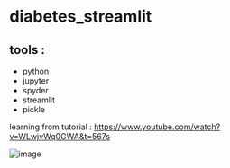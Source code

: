 # diabetes_streamlit


## tools :
- python
- jupyter
- spyder
- streamlit
- pickle

learning from tutorial : https://www.youtube.com/watch?v=WLwjvWq0GWA&t=567s

![image](https://user-images.githubusercontent.com/58935865/223369164-b3037186-3be5-476a-b409-8e9564692545.png)
